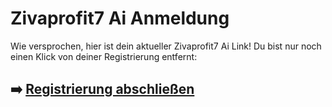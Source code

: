 # Zivaprofit7 Ai Anmeldung

Wie versprochen, hier ist dein aktueller  Zivaprofit7 Ai  Link!
Du bist nur noch einen Klick von deiner Registrierung entfernt:

## ➡️ [Registrierung abschließen](https://tinyurl.com/56u3nnnb)